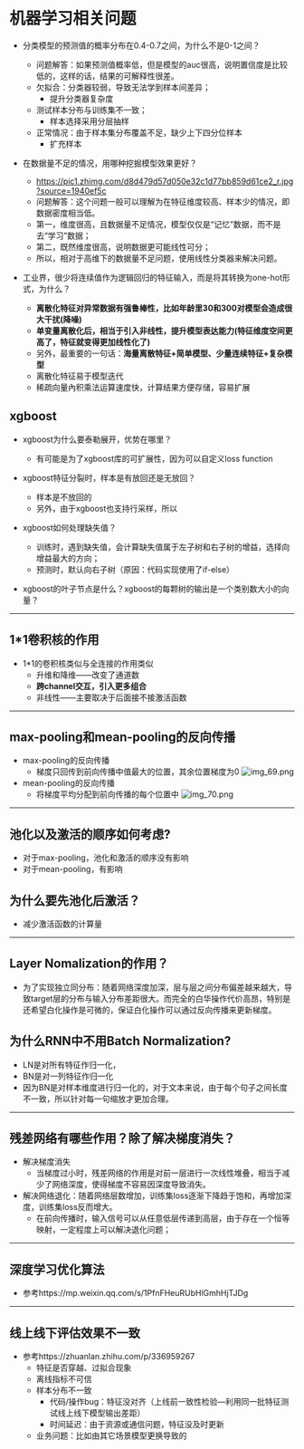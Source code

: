 # 机器学习相关问题
+ 分类模型的预测值的概率分布在0.4-0.7之间，为什么不是0-1之间？
    + 问题解答：如果预测值概率低，但是模型的auc很高，说明置信度是比较低的，这样的话，结果的可解释性很差。
    + 欠拟合：分类器较弱，导致无法学到样本间差异；
        + 提升分类器复杂度
    + 测试样本分布与训练集不一致；
        + 样本选择采用分层抽样
    + 正常情况：由于样本集分布覆盖不足，缺少上下四分位样本
        + 扩充样本

+ 在数据量不足的情况，用哪种挖掘模型效果更好？
    + https://pic1.zhimg.com/d8d479d57d050e32c1d77bb859d61ce2_r.jpg?source=1940ef5c
    + 问题解答：这个问题一般可以理解为在特征维度较高、样本少的情况，即数据密度相当低。
    + 第一，维度很高，且数据量不足情况，模型仅仅是“记忆”数据，而不是去“学习”数据；
    + 第二，既然维度很高，说明数据更可能线性可分；
    + 所以，相对于高维下的数据量不足问题，使用线性分类器来解决问题。

+ 工业界，很少将连续值作为逻辑回归的特征输入，而是将其转换为one-hot形式，为什么？
    + **离散化特征对异常数据有强鲁棒性，比如年龄里30和300对模型会造成很大干扰(降噪)**
    + **单变量离散化后，相当于引入非线性，提升模型表达能力(特征维度空间更高了，特征就变得更加线性化了)**
    + 另外，最重要的一句话：**海量离散特征+简单模型、少量连续特征+复杂模型**
    + 离散化特征易于模型迭代
    + 稀疏向量內积乘法运算速度快，计算结果方便存储，容易扩展

## xgboost
+ xgboost为什么要泰勒展开，优势在哪里？
    + 有可能是为了xgboost库的可扩展性，因为可以自定义loss function
    
+ xgboost特征分裂时，样本是有放回还是无放回？
    + 样本是不放回的
    + 另外，由于xgboost也支持行采样，所以

+ xgboost如何处理缺失值？
    + 训练时，遇到缺失值，会计算缺失值属于左子树和右子树的增益，选择向增益最大的方向；
    + 预测时，默认向右子树（原因：代码实现使用了if-else）

+ xgboost的叶子节点是什么？xgboost的每颗树的输出是一个类别数大小的向量？

----

## 1*1卷积核的作用
+ 1*1的卷积核类似与全连接的作用类似
    + 升维和降维——改变了通道数
    + **跨channel交互，引入更多组合**
    + 非线性——主要取决于后面接不接激活函数

----

## max-pooling和mean-pooling的反向传播
+ max-pooling的反向传播
    + 梯度只回传到前向传播中值最大的位置，其余位置梯度为0
    ![img_69.png](img_69.png)
+ mean-pooling的反向传播
    + 将梯度平均分配到前向传播的每个位置中
    ![img_70.png](img_70.png)

----

## 池化以及激活的顺序如何考虑?
+ 对于max-pooling，池化和激活的顺序没有影响
+ 对于mean-pooling，有影响

## 为什么要先池化后激活？
+ 减少激活函数的计算量

----
## Layer Nomalization的作用？
+ 为了实现独立同分布：随着网络深度加深，层与层之间分布偏差越来越大，导致target层的分布与输入分布差距很大。而完全的白华操作代价高昂，特别是还希望白化操作是可微的，保证白化操作可以通过反向传播来更新梯度。

## 为什么RNN中不用Batch Normalization?
+ LN是对所有特征作归一化，
+ BN是对一列特征作归一化
+ 因为BN是对样本维度进行归一化的，对于文本来说，由于每个句子之间长度不一致，所以针对每一句缩放才更加合理。

----
## 残差网络有哪些作用？除了解决梯度消失？
+ 解决梯度消失
    + 当梯度过小时，残差网络的作用是对前一层进行一次线性堆叠，相当于减少了网络深度，使得梯度不容易因深度导致消失。
+ 解决网络退化：随着网络层数增加，训练集loss逐渐下降趋于饱和，再增加深度，训练集loss反而增大。
    + 在前向传播时，输入信号可以从任意低层传递到高层，由于存在一个恒等映射，一定程度上可以解决退化问题；
----
## 深度学习优化算法
+ 参考https://mp.weixin.qq.com/s/1PfnFHeuRUbHlGmhHjTJDg

----

## 线上线下评估效果不一致
+ 参考https://zhuanlan.zhihu.com/p/336959267
  + 特征是否穿越、过拟合现象
  + 离线指标不可信
  + 样本分布不一致  
      + 代码/操作bug：特征没对齐（上线前一致性检验—利用同一批特征测试线上线下模型输出差距）
      + 时间延迟：由于资源或通信问题，特征没及时更新
  + 业务问题：比如由其它场景模型更换导致的


